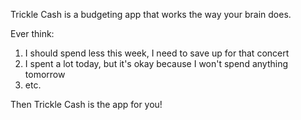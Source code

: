 Trickle Cash is a budgeting app that works the way your brain does.

Ever think: 

1. I should spend less this week, I need to save up for that concert
2. I spent a lot today, but it's okay because I won't spend anything tomorrow
3. etc.

Then Trickle Cash is the app for you!
